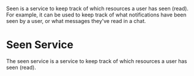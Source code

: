 Seen is a service to keep track of which resources a user has seen (read). For example, it can be used to keep track of what notifications have been seen by a user, or what messages they've read in a chat.


# Seen Service

The seen service is a service to keep track of which resources a user has seen (read).
